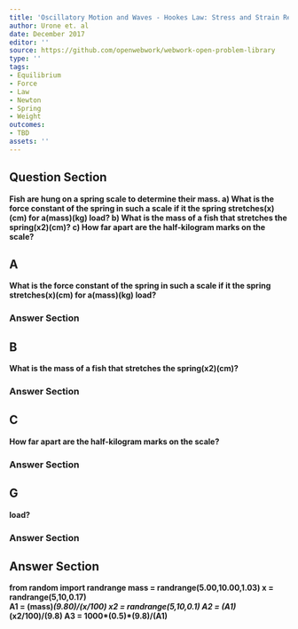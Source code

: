 ```yaml
---
title: 'Oscillatory Motion and Waves - Hookes Law: Stress and Strain Revisited'
author: Urone et. al
date: December 2017
editor: ''
source: https://github.com/openwebwork/webwork-open-problem-library
type: ''
tags:
- Equilibrium
- Force
- Law
- Newton
- Spring
- Weight
outcomes:
- TBD
assets: ''
---
```


## Question Section 

<b>
Fish are hung on a spring scale to determine their mass.
a)  What is the force constant of the spring in such a scale if it the spring stretches(x)(cm) for a(mass)(kg) load?
b) What is the mass of a fish that stretches the spring(x2)(cm)?
c) How far apart are the half-kilogram marks on the scale?

## A
 What is the force constant of the spring in such a scale if it the spring stretches(x)(cm) for a(mass)(kg) load?
### Answer Section
## B
What is the mass of a fish that stretches the spring(x2)(cm)?
### Answer Section
## C
How far apart are the half-kilogram marks on the scale?
### Answer Section
## G
load?
### Answer Section


## Answer Section

from random import randrange
mass = randrange(5.00,10.00,1.03) 
x = randrange(5,10,0.17)  
A1 = (mass)*(9.80)/(x/100)
x2 = randrange(5,10,0.1)
A2 = (A1)*(x2/100)/(9.8)
A3 = 1000*(0.5)*(9.8)/(A1)